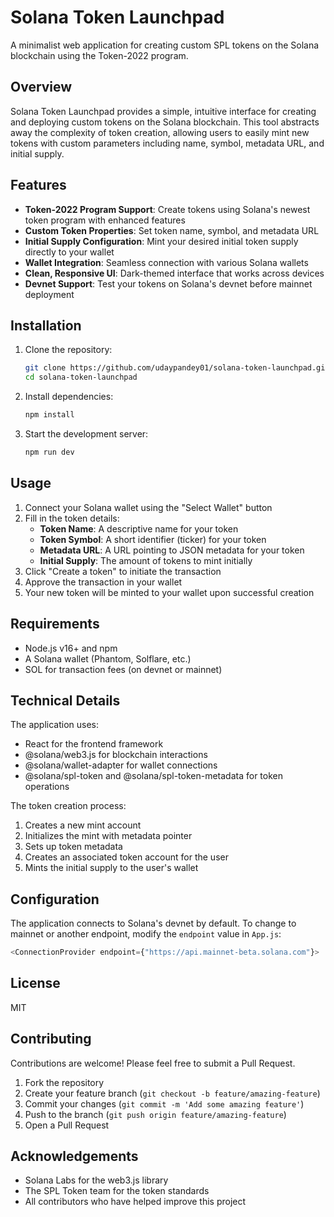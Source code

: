 # Solana Token Launchpad

A minimalist web application for creating custom SPL tokens on the Solana blockchain using the Token-2022 program.

## Overview

Solana Token Launchpad provides a simple, intuitive interface for creating and deploying custom tokens on the Solana blockchain. This tool abstracts away the complexity of token creation, allowing users to easily mint new tokens with custom parameters including name, symbol, metadata URL, and initial supply.

## Features

- **Token-2022 Program Support**: Create tokens using Solana's newest token program with enhanced features
- **Custom Token Properties**: Set token name, symbol, and metadata URL
- **Initial Supply Configuration**: Mint your desired initial token supply directly to your wallet
- **Wallet Integration**: Seamless connection with various Solana wallets
- **Clean, Responsive UI**: Dark-themed interface that works across devices
- **Devnet Support**: Test your tokens on Solana's devnet before mainnet deployment

## Installation

1. Clone the repository:
   ```bash
   git clone https://github.com/udaypandey01/solana-token-launchpad.git
   cd solana-token-launchpad
   ```

2. Install dependencies:
   ```bash
   npm install
   ```

3. Start the development server:
   ```bash
   npm run dev
   ```

## Usage

1. Connect your Solana wallet using the "Select Wallet" button
2. Fill in the token details:
   - **Token Name**: A descriptive name for your token
   - **Token Symbol**: A short identifier (ticker) for your token
   - **Metadata URL**: A URL pointing to JSON metadata for your token
   - **Initial Supply**: The amount of tokens to mint initially
3. Click "Create a token" to initiate the transaction
4. Approve the transaction in your wallet
5. Your new token will be minted to your wallet upon successful creation

## Requirements

- Node.js v16+ and npm
- A Solana wallet (Phantom, Solflare, etc.)
- SOL for transaction fees (on devnet or mainnet)

## Technical Details

The application uses:
- React for the frontend framework
- @solana/web3.js for blockchain interactions
- @solana/wallet-adapter for wallet connections
- @solana/spl-token and @solana/spl-token-metadata for token operations

The token creation process:
1. Creates a new mint account
2. Initializes the mint with metadata pointer
3. Sets up token metadata
4. Creates an associated token account for the user
5. Mints the initial supply to the user's wallet

## Configuration

The application connects to Solana's devnet by default. To change to mainnet or another endpoint, modify the `endpoint` value in `App.js`:

```javascript
<ConnectionProvider endpoint={"https://api.mainnet-beta.solana.com"}>
```

## License

MIT

## Contributing

Contributions are welcome! Please feel free to submit a Pull Request.

1. Fork the repository
2. Create your feature branch (`git checkout -b feature/amazing-feature`)
3. Commit your changes (`git commit -m 'Add some amazing feature'`)
4. Push to the branch (`git push origin feature/amazing-feature`)
5. Open a Pull Request

## Acknowledgements

- Solana Labs for the web3.js library
- The SPL Token team for the token standards
- All contributors who have helped improve this project